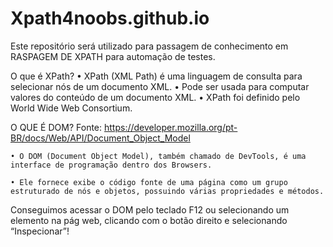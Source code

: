 # Xpath4noobs.github.io
Este repositório será utilizado para passagem de conhecimento em RASPAGEM DE XPATH para automação de testes.

O que é XPath?
	• XPath (XML Path) é uma linguagem de consulta para selecionar nós de um documento XML. 
	• Pode ser usada para computar valores do conteúdo de um documento XML. 
	• XPath foi definido pelo World Wide Web Consortium.


O QUE É DOM?
Fonte: https://developer.mozilla.org/pt-BR/docs/Web/API/Document_Object_Model

	• O DOM (Document Object Model), também chamado de DevTools, é uma interface de programação dentro dos Browsers.
	
	• Ele fornece exibe o código fonte de uma página como um grupo estruturado de nós e objetos, possuindo várias propriedades e métodos. 
	
Conseguimos acessar o DOM pelo teclado F12 ou selecionando um elemento na pág web, clicando com o botão direito e selecionando “Inspecionar”!
